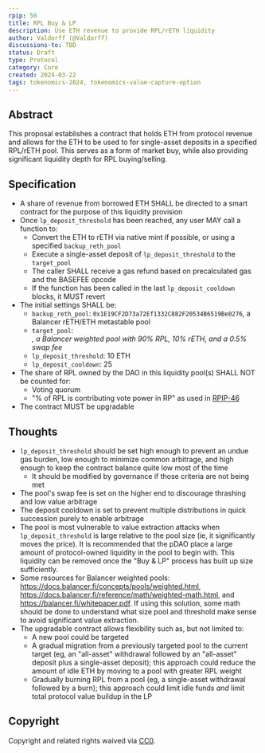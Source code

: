 ```yaml
---
rpip: 50
title: RPL Buy & LP
description: Use ETH revenue to provide RPL/rETH liquidity
author: Valdorff (@Valdorff)
discussions-to: TBD
status: Draft
type: Protocol
category: Core
created: 2024-03-22
tags: tokenomics-2024, tokenomics-value-capture-option
---
```


## Abstract
This proposal establishes a contract that holds ETH from protocol revenue and allows for the ETH to be used to for single-asset deposits in a specified RPL/rETH pool. This serves as a form of market buy, while also providing significant liquidity depth for RPL buying/selling.

## Specification
- A share of revenue from borrowed ETH SHALL be directed to a smart contract for the purpose of this liquidity provision
- Once `lp_deposit_threshold` has been reached, any user MAY call a function to:
  - Convert the ETH to rETH via native mint if possible, or using a specified `backup_reth_pool` 
  - Execute a single-asset deposit of `lp_deposit_threshold` to the `target_pool`
  - The caller SHALL receive a gas refund based on precalculated gas and the BASEFEE opcode
  - If the function has been called in the last `lp_deposit_cooldown` blocks, it MUST revert 
- The initial settings SHALL be:
  - `backup_reth_pool`: `0x1E19CF2D73a72Ef1332C882F20534B6519Be0276`, a Balancer rETH/ETH metastable pool
  - `target_pool`: <ADDRESS TBD>, a Balancer weighted pool with 90% RPL, 10% rETH, and a 0.5% swap fee
  - `lp_deposit_threshold`: 10 ETH
  - `lp_deposit_cooldown`: 25
- The share of RPL owned by the DAO in this liquidity pool(s) SHALL NOT be counted for:
  - Voting quorum
  - "% of RPL is contributing vote power in RP" as used in [RPIP-46](RPIP-46.md)
- The contract MUST be upgradable

## Thoughts
- `lp_deposit_threshold` should be set high enough to prevent an undue gas burden, low enough to minimize common arbitrage, and high enough to keep the contract balance quite low most of the time
  - It should be modified by governance if those criteria are not being met
- The pool's swap fee is set on the higher end to discourage thrashing and low value arbitrage
- The deposit cooldown is set to prevent multiple distributions in quick succession purely to enable arbitrage
- The pool is most vulnerable to value extraction attacks when `lp_deposit_threshold` is large relative to the pool size (ie, it significantly moves the price). It is recommended that the pDAO place a large amount of protocol-owned liquidity in the pool to begin with. This liquidity can be removed once the "Buy & LP" process has built up size sufficiently. 
- Some resources for Balancer weighted pools: https://docs.balancer.fi/concepts/pools/weighted.html, https://docs.balancer.fi/reference/math/weighted-math.html, and https://balancer.fi/whitepaper.pdf. If using this solution, some math should be done to understand what size pool and threshold make sense to avoid significant value extraction.
- The upgradable contract allows flexibility such as, but not limited to:
  - A new pool could be targeted
  - A gradual migration from a previously targeted pool to the current target (eg, an "all-asset" withdrawal followed by an "all-asset" deposit plus a single-asset deposit); this approach could reduce the amount of idle ETH by moving to a pool with greater RPL weight
  - Gradually burning RPL from a pool (eg, a single-asset withdrawal followed by a burn); this approach could limit idle funds _and_ limit total protocol value buildup in the LP


## Copyright
Copyright and related rights waived via [CC0](https://creativecommons.org/publicdomain/zero/1.0/).

